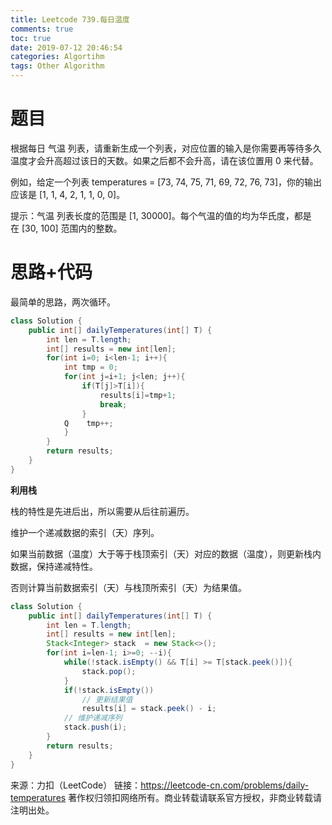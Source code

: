 ```yaml
---
title: Leetcode 739.每日温度
comments: true
toc: true
date: 2019-07-12 20:46:54
categories: Algortihm
tags: Other Algorithm
---
```


# 题目

根据每日 气温 列表，请重新生成一个列表，对应位置的输入是你需要再等待多久温度才会升高超过该日的天数。如果之后都不会升高，请在该位置用 0 来代替。

例如，给定一个列表 temperatures = [73, 74, 75, 71, 69, 72, 76, 73]，你的输出应该是 [1, 1, 4, 2, 1, 1, 0, 0]。

提示：气温 列表长度的范围是 [1, 30000]。每个气温的值的均为华氏度，都是在 [30, 100] 范围内的整数。

# 思路+代码

最简单的思路，两次循环。

```java
class Solution {
    public int[] dailyTemperatures(int[] T) {
        int len = T.length;
        int[] results = new int[len];
        for(int i=0; i<len-1; i++){
            int tmp = 0;
            for(int j=i+1; j<len; j++){
                if(T[j]>T[i]){
                    results[i]=tmp+1;
                    break;
                }
            Q    tmp++;
            }
        }
        return results;
    }
}
```

**利用栈**

栈的特性是先进后出，所以需要从后往前遍历。

维护一个递减数据的索引（天）序列。

如果当前数据（温度）大于等于栈顶索引（天）对应的数据（温度），则更新栈内数据，保持递减特性。

否则计算当前数据索引（天）与栈顶所索引（天）为结果值。

```java
class Solution {
    public int[] dailyTemperatures(int[] T) {
        int len = T.length;
        int[] results = new int[len];
        Stack<Integer> stack  = new Stack<>();
        for(int i=len-1; i>=0; --i){
            while(!stack.isEmpty() && T[i] >= T[stack.peek()]){
                stack.pop();
            }
            if(!stack.isEmpty())
                // 更新结果值
                results[i] = stack.peek() - i;
            // 维护递减序列
            stack.push(i);             
        }
        return results;
    }
}
```

来源：力扣（LeetCode）
链接：https://leetcode-cn.com/problems/daily-temperatures
著作权归领扣网络所有。商业转载请联系官方授权，非商业转载请注明出处。
